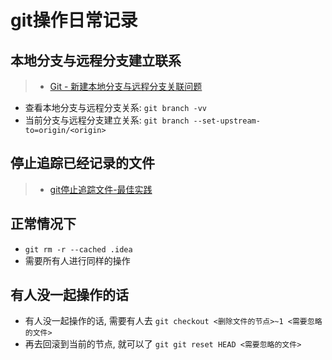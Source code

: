 # git操作日常记录

## 本地分支与远程分支建立联系

> * [Git - 新建本地分支与远程分支关联问题](https://www.jianshu.com/p/fc433b1686bd)

* 查看本地分支与远程分支关系: `git branch -vv`
* 当前分支与远程分支建立关系: `git branch --set-upstream-to=origin/<origin>`

## 停止追踪已经记录的文件

> * [git停止追踪文件-最佳实践](https://www.jianshu.com/p/1b235abd8ee8)

## 正常情况下

* `git rm -r --cached .idea`
* 需要所有人进行同样的操作

## 有人没一起操作的话

* 有人没一起操作的话, 需要有人去 `git checkout <删除文件的节点>~1 <需要忽略的文件>`
* 再去回滚到当前的节点, 就可以了 `git git reset HEAD <需要忽略的文件>`